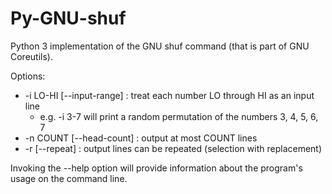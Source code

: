 # Py-GNU-shuf
Python 3 implementation of the GNU shuf command (that is part of GNU Coreutils).

Options:
- -i LO-HI [--input-range] : treat each number LO through HI as an input line
  - e.g. -i 3-7 will print a random permutation of the numbers 3, 4, 5, 6, 7
- -n COUNT [--head-count] : output at most COUNT lines
- -r [--repeat] : output lines can be repeated (selection with replacement)

Invoking the --help option will provide information about the program's usage on the command line.
